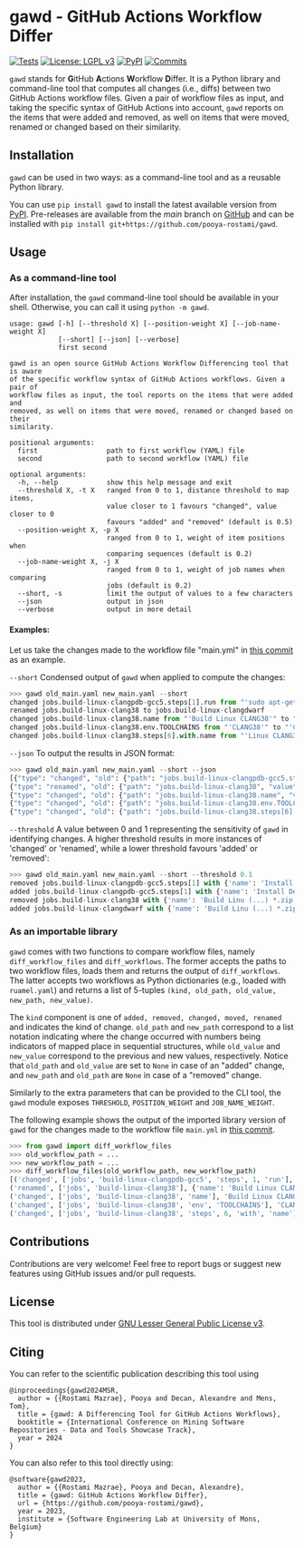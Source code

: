 # gawd - GitHub Actions Workflow Differ

[![Tests](https://github.com/pooya-rostami/gawd/actions/workflows/test.yaml/badge.svg?branch=main)](https://github.com/pooya-rostami/gawd/actions/workflows/test.yaml)
[![License: LGPL v3](https://img.shields.io/badge/License-LGPL_v3-blue.svg)](https://www.gnu.org/licenses/lgpl-3.0)
[![PyPI](https://badgen.net/pypi/v/gawd)](https://pypi.org/project/gawd)
[![Commits](https://badgen.net/github/last-commit/pooya-rostami/gawd)](https://github.com/pooya-rostami/gawd/commits/)

`gawd` stands for **G**itHub **A**ctions **W**orkflow **D**iffer.
It is a Python library and command-line tool that computes all changes (i.e., diffs) between two GitHub Actions workflow files.
Given a pair of workflow files as input, and taking the specific syntax of GitHub Actions into account, `gawd` reports on the items that were added and removed, as well on items that were moved, renamed or changed based on their similarity.


## Installation

`gawd` can be used in two ways: as a command-line tool and as a reusable Python library.

You can use `pip install gawd` to install the latest available version from [PyPI](https://pypi.org/project/gawd).
Pre-releases are available from the *main* branch on [GitHub](https://github.com/pooya-rostami/gawd)
and can be installed with `pip install git+https://github.com/pooya-rostami/gawd`.

## Usage

### As a command-line tool

After installation, the `gawd` command-line tool should be available in your shell.
Otherwise, you can call it using `python -m gawd`.

```
usage: gawd [-h] [--threshold X] [--position-weight X] [--job-name-weight X]
            [--short] [--json] [--verbose]
            first second

gawd is an open source GitHub Actions Workflow Differencing tool that is aware
of the specific workflow syntax of GitHub Actions workflows. Given a pair of
workflow files as input, the tool reports on the items that were added and
removed, as well on items that were moved, renamed or changed based on their
similarity.

positional arguments:
  first                 path to first workflow (YAML) file
  second                path to second workflow (YAML) file

optional arguments:
  -h, --help            show this help message and exit
  --threshold X, -t X   ranged from 0 to 1, distance threshold to map items,
                        value closer to 1 favours "changed", value closer to 0
                        favours "added" and "removed" (default is 0.5)
  --position-weight X, -p X
                        ranged from 0 to 1, weight of item positions when
                        comparing sequences (default is 0.2)
  --job-name-weight X, -j X
                        ranged from 0 to 1, weight of job names when comparing
                        jobs (default is 0.2)
  --short, -s           limit the output of values to a few characters
  --json                output in json
  --verbose             output in more detail
```


#### Examples:
Let us take the changes made to the workflow file "main.yml" in [this commit](https://github.com/acidanthera/opencorepkg/commit/459849c8c3c16e74b22e4cdb346e73ce95e0a8db) as an example.

`--short` Condensed output of `gawd` when applied to compute the changes:
```python
>>> gawd old_main.yaml new_main.yaml --short
changed jobs.build-linux-clangpdb-gcc5.steps[1].run from "'sudo apt-get update (...) UB_PATH\n'" to "'sudo apt-get update (...) UB_PATH\n'"
renamed jobs.build-linux-clang38 to jobs.build-linux-clangdwarf
changed jobs.build-linux-clang38.name from "'Build Linux CLANG38'" to "'Build Linux CLANGDWARF'"
changed jobs.build-linux-clang38.env.TOOLCHAINS from "'CLANG38'" to "'CLANGDWARF'"
changed jobs.build-linux-clang38.steps[6].with.name from "'Linux CLANG38 Artifacts'" to "'Linux CLANGDWARF Artifacts'"
```

`--json` To output the results in JSON format:
```python
>>> gawd old_main.yaml new_main.yaml --short --json
[{"type": "changed", "old": {"path": "jobs.build-linux-clangpdb-gcc5.steps[1].run", "value": "'sudo apt-get update (...) UB_PATH\\n'"}, "new": {"path": "jobs.build-linux-clangpdb-gcc5.steps[1].run", "value": "'sudo apt-get update (...) UB_PATH\\n'"}},
{"type": "renamed", "old": {"path": "jobs.build-linux-clang38", "value": "{'name': 'Build Linu (...) *.zip'}}]}"}, "new": {"path": "jobs.build-linux-clangdwarf", "value": "{'name': 'Build Linu (...) *.zip'}}]}"}},
{"type": "changed", "old": {"path": "jobs.build-linux-clang38.name", "value": "'Build Linux CLANG38'"}, "new": {"path": "jobs.build-linux-clangdwarf.name", "value": "'Build Linux CLANGDWARF'"}},
{"type": "changed", "old": {"path": "jobs.build-linux-clang38.env.TOOLCHAINS", "value": "'CLANG38'"}, "new": {"path": "jobs.build-linux-clangdwarf.env.TOOLCHAINS", "value": "'CLANGDWARF'"}},
{"type": "changed", "old": {"path": "jobs.build-linux-clang38.steps[6].with.name", "value": "'Linux CLANG38 Artifacts'"}, "new": {"path": "jobs.build-linux-clangdwarf.steps[6].with.name", "value": "'Linux CLANGDWARF Artifacts'"}}]
```

`--threshold` A value between 0 and 1 representing the sensitivity of `gawd` in identifying changes. A higher threshold results in more instances of 'changed' or 'renamed', while a lower threshold favours 'added' or 'removed':

```python
>>> gawd old_main.yaml new_main.yaml --short --threshold 0.1
removed jobs.build-linux-clangpdb-gcc5.steps[1] with {'name': 'Install De (...) B_PATH\n'}
added jobs.build-linux-clangpdb-gcc5.steps[1] with {'name': 'Install De (...) B_PATH\n'}
removed jobs.build-linux-clang38 with {'name': 'Build Linu (...) *.zip'}}]}
added jobs.build-linux-clangdwarf with {'name': 'Build Linu (...) *.zip'}}]}
```

### As an importable library

`gawd` comes with two functions to compare workflow files, namely `diff_workflow_files` and `diff_workflows`.
The former accepts the paths to two workflow files, loads them and returns the output of `diff_workflows`.
The latter accepts two workflows as Python dictionaries (e.g., loaded with `ruamel.yaml`) and returns a list of 5-tuples `(kind, old_path, old_value, new_path, new_value)`.

The `kind` component is one of `added, removed, changed, moved, renamed` and indicates the kind of change.
`old_path` and `new_path` correspond to a list notation indicating where the change occurred with numbers being indicators of mapped place in sequential structures, while `old_value` and `new_value` correspond to the previous and new values, respectively.
Notice that `old_path` and `old_value` are set to `None` in case of an "added" change, and `new_path` and `old_path` are `None` in case of a "removed" change.

Similarly to the extra parameters that can be provided to the CLI tool, the `gawd` module exposes `THRESHOLD`, `POSITION_WEIGHT` and `JOB_NAME_WEIGHT`.


The following example shows the output of the imported library version of `gawd` for the changes made to the workflow file `main.yml` in [this commit](https://github.com/acidanthera/opencorepkg/commit/459849c8c3c16e74b22e4cdb346e73ce95e0a8db).
```python
>>> from gawd import diff_workflow_files
>>> old_workflow_path = ...
>>> new_workflow_path = ...
>>> diff_workflow_files(old_workflow_path, new_workflow_path)
[('changed', ['jobs', 'build-linux-clangpdb-gcc5', 'steps', 1, 'run'], 'sudo apt-get update\nsudo apt-get install nasm ...', ['jobs', 'build-linux-clangpdb-gcc5', 'steps', 1, 'run'], 'sudo apt-get update\nsudo apt-get install nasm ...'),
('renamed', ['jobs', 'build-linux-clang38'], {'name': 'Build Linux CLANG38', ...}, ['jobs', 'build-linux-clangdwarf'], {'name': 'Build Linux CLANGDWARF', ...}), 
('changed', ['jobs', 'build-linux-clang38', 'name'], 'Build Linux CLANG38', ['jobs', 'build-linux-clangdwarf', 'name'], 'Build Linux CLANGDWARF'), 
('changed', ['jobs', 'build-linux-clang38', 'env', 'TOOLCHAINS'], 'CLANG38', ['jobs', 'build-linux-clangdwarf', 'env', 'TOOLCHAINS'], 'CLANGDWARF'), 
('changed', ['jobs', 'build-linux-clang38', 'steps', 6, 'with', 'name'], 'Linux CLANG38 Artifacts', ['jobs', 'build-linux-clangdwarf', 'steps', 6, 'with', 'name'], 'Linux CLANGDWARF Artifacts')]
```

## Contributions

Contributions are very welcome!
Feel free to report bugs or suggest new features using GitHub issues and/or pull requests.

## License

This tool is distributed under [GNU Lesser General Public License v3](https://github.com/pooya-rostami/gawd/blob/main/LICENSE.txt).


## Citing

You can refer to the scientific publication describing this tool using
```
@inproceedings{gawd2024MSR,
  author = {{Rostami Mazrae}, Pooya and Decan, Alexandre and Mens, Tom},
  title = {gawd: A Differencing Tool for GitHub Actions Workflows},
  booktitle = {International Conference on Mining Software Repositories - Data and Tools Showcase Track},
  year = 2024
}
```

You can also refer to this tool directly using:

```
@software{gawd2023,
  author = {{Rostami Mazrae}, Pooya and Decan, Alexandre},
  title = {gawd: GitHub Actions Workflow Differ},
  url = {https://github.com/pooya-rostami/gawd},
  year = 2023,
  institute = {Software Engineering Lab at University of Mons, Belgium}
}
```
